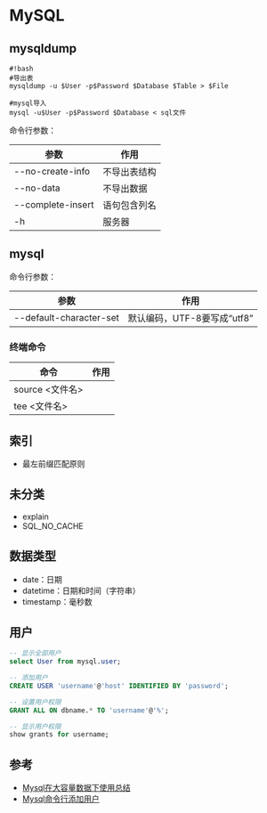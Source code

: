 # MySQL

## mysqldump
```
#!bash
#导出表
mysqldump -u $User -p$Password $Database $Table > $File

#mysql导入
mysql -u$User -p$Password $Database < sql文件
```
命令行参数：

| 参数                    | 作用                               |
|-------------------------|------------------------------------|
|--no-create-info         |不导出表结构
|--no-data                |不导出数据
|--complete-insert        |语句包含列名
|-h                       | 服务器



## mysql

命令行参数：

| 参数                    | 作用                               |
|-------------------------|------------------------------------|
|--default-character-set  |默认编码，UTF-8要写成“utf8”

### 终端命令
| 命令                    | 作用                         |
|-------------            |-----------------------------
| source <文件名>
| tee <文件名>

## 索引
* 最左前缀匹配原则

## 未分类
* explain
* SQL_NO_CACHE

## 数据类型
* date：日期
* datetime：日期和时间（字符串）
* timestamp：毫秒数


## 用户
```sql
-- 显示全部用户
select User from mysql.user;

-- 添加用户
CREATE USER 'username'@'host' IDENTIFIED BY 'password';

-- 设置用户权限
GRANT ALL ON dbname.* TO 'username'@'%';

-- 显示用户权限
show grants for username;
```

## 参考
* [Mysql在大容量数据下使用总结](http://blog.chinaunix.net/uid-20937170-id-4907868.html)
* [Mysql命令行添加用户](http://my.oschina.net/u/1179414/blog/202377)